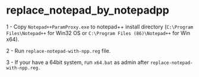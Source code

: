 # replace_notepad_by_notepadpp

1 - Copy `Notepad++ParamProxy.exe` to notepad++ install directory (`C:\Program Files\Notepad++` for Win32 OS or `C:\Program Files (86)\Notepad++` for Win x64).

2 - Run `replace-notepad-with-npp.reg` file.

3 - If your have a 64bit system, run `x64.bat` as admin after `replace-notepad-with-npp.reg.`
